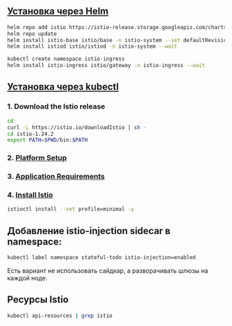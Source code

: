 ## [Установка через Helm](https://istio.io/latest/docs/setup/install/helm/)

```bash
helm repo add istio https://istio-release.storage.googleapis.com/charts
helm repo update
helm install istio-base istio/base -n istio-system --set defaultRevision=default --create-namespace
helm install istiod istio/istiod -n istio-system --wait

kubectl create namespace istio-ingress
helm install istio-ingress istio/gateway -n istio-ingress --wait


```
## [Установка через kubectl](https://istio.io/latest/docs/setup/install/istioctl/)

### 1. Download the Istio release
```bash
cd
curl -L https://istio.io/downloadIstio | sh -
cd istio-1.24.2
export PATH=$PWD/bin:$PATH
```
### 2. [Platform Setup](https://istio.io/latest/docs/setup/platform-setup/)

### 3. [Application Requirements](https://istio.io/latest/docs/ops/deployment/application-requirements/)

### 4. [Install Istio](https://istio.io/latest/docs/tasks/traffic-management/ingress/gateway-api/)
```bash
istioctl install --set profile=minimal -y
```

## Добавление istio-injection sidecar в namespace:
```bash
kubectl label namespace stateful-todo istio-injection=enabled
```

Есть вариант не использовать сайдкар, а разворачивать шлюзы на каждой ноде.

## Ресурсы Istio
```bash
kubectl api-resources | grep istio
```
